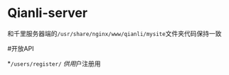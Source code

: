 Qianli-server
=============

和千里服务器端的``/usr/share/nginx/www/qianli/mysite``文件夹代码保持一致  

#开放API

*`/users/register/`
*供用*户注册用